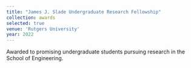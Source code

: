 ```yaml
---
title: "James J. Slade Undergraduate Research Fellowship"
collection: awards
selected: true
venue: 'Rutgers University'
year: 2022
---
```

Awarded to promising undergraduate students pursuing research in the School of Engineering.